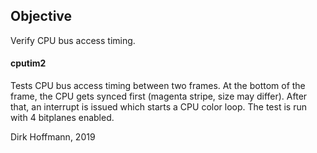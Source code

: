 ## Objective

Verify CPU bus access timing.

#### cputim2

Tests CPU bus access timing between two frames. At the bottom of the frame, the CPU gets synced first (magenta stripe, size may differ). After that, an interrupt is issued which starts a CPU color loop. The test is run with 4 bitplanes enabled.


Dirk Hoffmann, 2019
